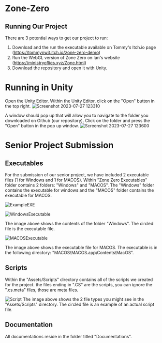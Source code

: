 # Zone-Zero
## Running Our Project
There are 3 potential ways to get our project to run:
1. Download and the run the executable available on Tommy's Itch.io page (https://tommynwit.itch.io/zone-zero-demo)
2. Run the WebGL version of Zone Zero on Ian's website (https://ministryoflies.xyz/Zone.html)
3. Download the repository and open it with Unity.

# Running in Unity
Open the Unity Editor. Within the Unity Editor, click on the "Open" button in the top right.
![Screenshot 2023-07-27 123310](https://github.com/Tommy-Nguyen-cpu/Zone-Zero/assets/75864631/ba4c762e-6fdd-411e-828c-def747a2199c)

A window should pop up that will allow you to navigate to the folder you downloaded on Github (our repository). Click on the folder and press the "Open" button in the pop up window.
![Screenshot 2023-07-27 123600](https://github.com/Tommy-Nguyen-cpu/Zone-Zero/assets/75864631/2437fdd1-e144-4e88-95eb-de5e52a524bc)

# Senior Project Submission
## Executables
For the submission of our senior project, we have included 2 executable files (1 for Windows and 1 for MACOS).
Within "Zone Zero Executables" folder contains 2 folders: "Windows" and "MACOS". The "Windows" folder contains the executable for windows and the "MACOS" folder contains the executable for MACOS.

![ExampleEXE](https://github.com/Tommy-Nguyen-cpu/Zone-Zero/assets/75864631/14c4d7a7-16a8-4373-8dbb-14ea9aa2849c)


![WindowsExecutable](https://github.com/Tommy-Nguyen-cpu/Zone-Zero/assets/75864631/1f31a81b-9594-48a3-ace9-35bb84a90e1a)

The image above shows the contents of the folder "Windows". The circled file is the executable file.


![MACOSExecutable](https://github.com/Tommy-Nguyen-cpu/Zone-Zero/assets/75864631/722028e1-ea00-4b14-87f5-4816c0716bee)

The image above shows the executable file for MACOS. The executable is in the following directory: "MACOS\MACOS.app\Contents\MacOS".


## Scripts
Within the "Assets/Scripts" directory contains all of the scripts we created for the project. the files ending in ".CS" are the scripts, you can ignore the ".cs.meta" files, those are meta files.

![Script](https://github.com/Tommy-Nguyen-cpu/Zone-Zero/assets/75864631/1dbc08bb-679a-4544-82c5-77d418e76963)
The image above shows the 2 file types you might see in the "Assets/Scripts" directory. The circled file is an example of an actual script file.

## Documentation
All documentations reside in the folder titled "Documentations".
